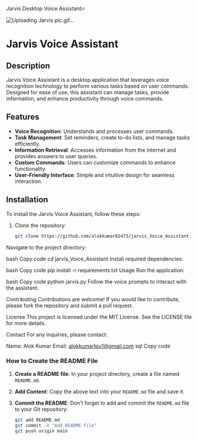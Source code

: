 Jarvis Desktop Voice Assistant🔥



![Uploading Jarvis pic.gif…]()


# Jarvis Voice Assistant

## Description

Jarvis Voice Assistant is a desktop application that leverages voice recognition technology to perform various tasks based on user commands. Designed for ease of use, this assistant can manage tasks, provide information, and enhance productivity through voice commands.

## Features

- **Voice Recognition**: Understands and processes user commands.
- **Task Management**: Set reminders, create to-do lists, and manage tasks efficiently.
- **Information Retrieval**: Accesses information from the internet and provides answers to user queries.
- **Custom Commands**: Users can customize commands to enhance functionality.
- **User-Friendly Interface**: Simple and intuitive design for seamless interaction.

## Installation

To install the Jarvis Voice Assistant, follow these steps:

1. Clone the repository:

   ```bash
   git clone https://github.com/alokkumar82473/jarvis_Voice_Assistant.git


Navigate to the project directory:

bash
Copy code
cd jarvis_Voice_Assistant
Install required dependencies:

bash
Copy code
pip install -r requirements.txt
Usage
Run the application:

bash
Copy code
python jarvis.py
Follow the voice prompts to interact with the assistant.

Contributing
Contributions are welcome! If you would like to contribute, please fork the repository and submit a pull request.

License
This project is licensed under the MIT License. See the LICENSE file for more details.

Contact
For any inquiries, please contact:

Name: Alok Kumar
Email: alokkumarlpu1@gmail.com
sql
Copy code

### How to Create the README File

1. **Create a README file**: In your project directory, create a file named `README.md`.

2. **Add Content**: Copy the above text into your `README.md` file and save it.

3. **Commit the README**: Don’t forget to add and commit the `README.md` file to your Git repository:

   ```bash
   git add README.md
   git commit -m "Add README file"
   git push origin main
